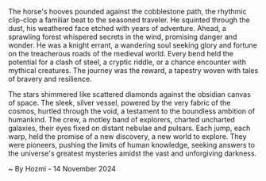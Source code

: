 
The horse's hooves pounded against the cobblestone path, the rhythmic clip-clop a familiar beat to the seasoned traveler.  He squinted through the dust, his weathered face etched with years of adventure. Ahead, a sprawling forest whispered secrets in the wind, promising danger and wonder.  He was a knight errant, a wandering soul seeking glory and fortune on the treacherous roads of the medieval world. Every bend held the potential for a clash of steel, a cryptic riddle, or a chance encounter with mythical creatures.  The journey was the reward, a tapestry woven with tales of bravery and resilience.

The stars shimmered like scattered diamonds against the obsidian canvas of space. The sleek, silver vessel, powered by the very fabric of the cosmos, hurtled through the void, a testament to the boundless ambition of humankind.  The crew, a motley band of explorers, charted uncharted galaxies, their eyes fixed on distant nebulae and pulsars. Each jump, each warp, held the promise of a new discovery, a new world to explore.  They were pioneers, pushing the limits of human knowledge, seeking answers to the universe's greatest mysteries amidst the vast and unforgiving darkness. 

~ By Hozmi - 14 November 2024

